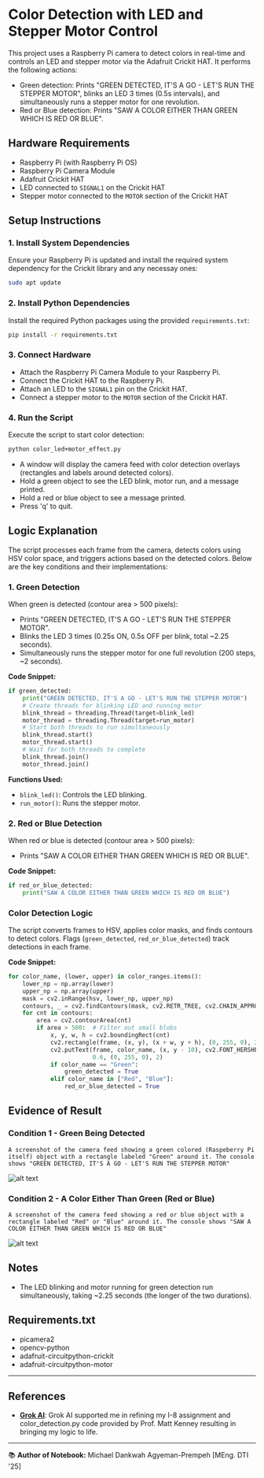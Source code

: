 # **Color Detection with LED and Stepper Motor Control**

This project uses a Raspberry Pi camera to detect colors in real-time and controls an LED and stepper motor via the Adafruit Crickit HAT. It performs the following actions:
- Green detection: Prints "GREEN DETECTED, IT'S A GO - LET'S RUN THE STEPPER MOTOR", blinks an LED 3 times (0.5s intervals), and simultaneously runs a stepper motor for one revolution.
- Red or Blue detection: Prints "SAW A COLOR EITHER THAN GREEN WHICH IS RED OR BLUE".

## Hardware Requirements
- Raspberry Pi (with Raspberry Pi OS)
- Raspberry Pi Camera Module
- Adafruit Crickit HAT
- LED connected to `SIGNAL1` on the Crickit HAT
- Stepper motor connected to the `MOTOR` section of the Crickit HAT

## Setup Instructions

### 1. Install System Dependencies
Ensure your Raspberry Pi is updated and install the required system dependency for the Crickit library and any necessay ones:

```bash
sudo apt update
```

### 2. Install Python Dependencies
Install the required Python packages using the provided `requirements.txt`:

```bash
pip install -r requirements.txt
```

### 3. Connect Hardware
- Attach the Raspberry Pi Camera Module to your Raspberry Pi.
- Connect the Crickit HAT to the Raspberry Pi.
- Attach an LED to the `SIGNAL1` pin on the Crickit HAT.
- Connect a stepper motor to the `MOTOR` section of the Crickit HAT.

### 4. Run the Script
Execute the script to start color detection:

```bash
python color_led+motor_effect.py
```

- A window will display the camera feed with color detection overlays (rectangles and labels around detected colors).
- Hold a green object to see the LED blink, motor run, and a message printed.
- Hold a red or blue object to see a message printed.
- Press 'q' to quit.

## Logic Explanation

The script processes each frame from the camera, detects colors using HSV color space, and triggers actions based on the detected colors. Below are the key conditions and their implementations:

### 1. Green Detection
When green is detected (contour area > 500 pixels):
- Prints "GREEN DETECTED, IT'S A GO - LET'S RUN THE STEPPER MOTOR".
- Blinks the LED 3 times (0.25s ON, 0.5s OFF per blink, total ~2.25 seconds).
- Simultaneously runs the stepper motor for one full revolution (200 steps, ~2 seconds).

**Code Snippet:**
```python
if green_detected:
    print("GREEN DETECTED, IT'S A GO - LET'S RUN THE STEPPER MOTOR")
    # Create threads for blinking LED and running motor
    blink_thread = threading.Thread(target=blink_led)
    motor_thread = threading.Thread(target=run_motor)
    # Start both threads to run simultaneously
    blink_thread.start()
    motor_thread.start()
    # Wait for both threads to complete
    blink_thread.join()
    motor_thread.join()
```

**Functions Used:**
- `blink_led()`: Controls the LED blinking.
- `run_motor()`: Runs the stepper motor.

### 2. Red or Blue Detection
When red or blue is detected (contour area > 500 pixels):
- Prints "SAW A COLOR EITHER THAN GREEN WHICH IS RED OR BLUE".

**Code Snippet:**
```python
if red_or_blue_detected:
    print("SAW A COLOR EITHER THAN GREEN WHICH IS RED OR BLUE")
```

### Color Detection Logic
The script converts frames to HSV, applies color masks, and finds contours to detect colors. Flags (`green_detected`, `red_or_blue_detected`) track detections in each frame.

**Code Snippet:**
```python
for color_name, (lower, upper) in color_ranges.items():
    lower_np = np.array(lower)
    upper_np = np.array(upper)
    mask = cv2.inRange(hsv, lower_np, upper_np)
    contours, _ = cv2.findContours(mask, cv2.RETR_TREE, cv2.CHAIN_APPROX_SIMPLE)
    for cnt in contours:
        area = cv2.contourArea(cnt)
        if area > 500:  # Filter out small blobs
            x, y, w, h = cv2.boundingRect(cnt)
            cv2.rectangle(frame, (x, y), (x + w, y + h), (0, 255, 0), 2)
            cv2.putText(frame, color_name, (x, y - 10), cv2.FONT_HERSHEY_SIMPLEX,
                        0.6, (0, 255, 0), 2)
            if color_name == "Green":
                green_detected = True
            elif color_name in ["Red", "Blue"]:
                red_or_blue_detected = True
```

## Evidence of Result

### Condition 1 - Green Being Detected
`A screenshot of the camera feed showing a green colored (Raspeberry Pi itself) object with a rectangle labeled "Green" around it. The console shows "GREEN DETECTED, IT'S A GO - LET'S RUN THE STEPPER MOTOR"`

![alt text](/dtk531_i-10/images/green_detected.png)

### Condition 2 - A Color Either Than Green (Red or Blue)
`A screenshot of the camera feed showing a red or blue object with a rectangle labeled "Red" or "Blue" around it. The console shows "SAW A COLOR EITHER THAN GREEN WHICH IS RED OR BLUE"`

![alt text](/dtk531_i-10/images/no_green_detected.png)

## Notes
- The LED blinking and motor running for green detection run simultaneously, taking ~2.25 seconds (the longer of the two durations).

## Requirements.txt

- picamera2
- opencv-python
- adafruit-circuitpython-crickit
- adafruit-circuitpython-motor

---

## References
- **[Grok AI](https://grok.com/)**: Grok AI supported me in refining my I-8 assignment and color_detection.py code provided by Prof. Matt Kenney resulting in bringing my logic to life.

---

📚 **Author of Notebook:** Michael Dankwah Agyeman-Prempeh [MEng. DTI '25]

```